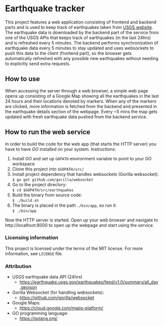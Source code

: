 # Earthquake tracker
This project features a web application consisting of frontend and backend parts and is used to keep track of earthquakes taken from [USGS website](https://www.usgs.gov/).
The earthquake data is downloaded by the backend part of the service from one of the USGS APIs that keeps track of earthquakes (in the last 24hrs) and is refreshed every 5 minutes. The backend performs synchronization of earthquake data every 5 minutes to stay updated and uses websockets to push this data to the client (frontend part), so the browser gets automatically refreshed with any possible new earthquakes without needing to explicitly send extra requests.

## How to use
When accessing the server through a web browser, a simple web page opens up consisting of a Google Map showing all the earthquakes in the last 24 hours and their locations denoted by markers. When any of the markers are clicked, more information is fetched from the backend and presented in the earthquake details section of the webpage.
Every ~5 mins the map gets updated with fresh earthquake data pushed from the backend service.

## How to run the web service
In order to build the code for the web app (that starts the HTTP server) you have to have _GO_ installed on your system.
Instructions:

1) Install GO and set up `GOPATH` environment variable to point to your GO workspace
2) Clone this project into `$GOPATH/src/`
3) Install project dependency that handles websockets (Gorilla websocket):<br>
    `
    $ go get github.com/gorilla/websocket
    `
4) Go to the project directory:<br>
    `
    $ cd $GOPATH/src/earthquakes
    `
5) Build the binary from source code:<br>
    `
    $ ./build.sh
    `
6) The binary is placed in the path `./bin/app`, so run it:<br>
    `
    $ ./bin/app
    `

Now the HTTP server is started. Open up your web browser and navigate to http://localhost:8000 to open up the webpage and start using the service.

### Licensing information
This project is licensed under the terms of the MIT license. For more information, see `LICENSE` file.

### Attribution

* USGS earthquake data API (24hrs)
    - https://earthquake.usgs.gov/earthquakes/feed/v1.0/summary/all_day.geojson
* Gorilla Websocket (for handling websockets):
    - https://github.com/gorilla/websocket
* Google Maps:
    - https://cloud.google.com/maps-platform/
* GO programming language:
    - https://golang.org/

